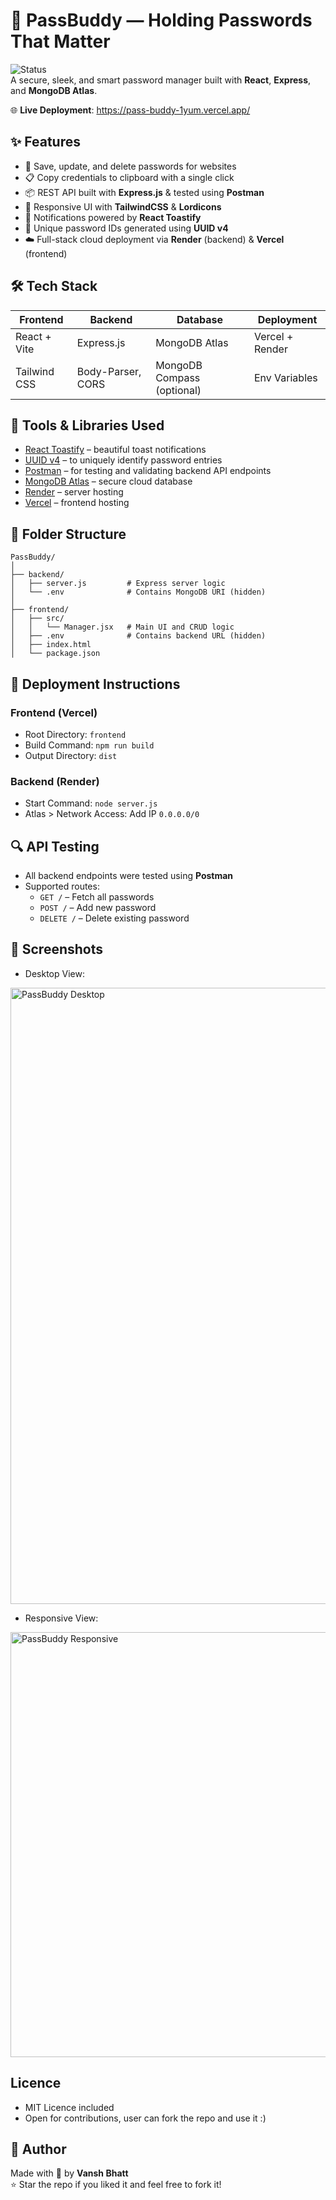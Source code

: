 
# 🔐 PassBuddy — Holding Passwords That Matter

![Status](https://img.shields.io/badge/Deployed-Fully%20Working-brightgreen?style=for-the-badge)  
A secure, sleek, and smart password manager built with **React**, **Express**, and **MongoDB Atlas**.

🌐 **Live Deployment**: https://pass-buddy-1yum.vercel.app/ 

## ✨ Features

- 🔐 Save, update, and delete passwords for websites
- 📋 Copy credentials to clipboard with a single click
- 📦 REST API built with **Express.js** & tested using **Postman**
- 🎨 Responsive UI with **TailwindCSS** & **Lordicons**
- 🔔 Notifications powered by **React Toastify**
- 🔢 Unique password IDs generated using **UUID v4**
- ☁️ Full-stack cloud deployment via **Render** (backend) & **Vercel** (frontend)

## 🛠️ Tech Stack

| Frontend        | Backend         | Database       | Deployment     |
|-----------------|------------------|----------------|----------------|
| React + Vite    | Express.js       | MongoDB Atlas  | Vercel + Render |
| Tailwind CSS    | Body-Parser, CORS| MongoDB Compass (optional) | Env Variables |

## 🔧 Tools & Libraries Used

- [React Toastify](https://fkhadra.github.io/react-toastify/) – beautiful toast notifications  
- [UUID v4](https://www.npmjs.com/package/uuid) – to uniquely identify password entries  
- [Postman](https://www.postman.com/) – for testing and validating backend API endpoints  
- [MongoDB Atlas](https://www.mongodb.com/cloud/atlas) – secure cloud database  
- [Render](https://render.com) – server hosting  
- [Vercel](https://vercel.com) – frontend hosting

## 📁 Folder Structure

```
PassBuddy/
│
├── backend/
│   ├── server.js         # Express server logic
│   └── .env              # Contains MongoDB URI (hidden)
│
├── frontend/
│   ├── src/
│   │   └── Manager.jsx   # Main UI and CRUD logic
│   ├── .env              # Contains backend URL (hidden)
│   ├── index.html
│   └── package.json
```

## 🚀 Deployment Instructions

### Frontend (Vercel)
- Root Directory: `frontend`
- Build Command: `npm run build`
- Output Directory: `dist`

### Backend (Render)
- Start Command: `node server.js`
- Atlas > Network Access: Add IP `0.0.0.0/0`

## 🔍 API Testing

- All backend endpoints were tested using **Postman**
- Supported routes:
  - `GET /` – Fetch all passwords
  - `POST /` – Add new password
  - `DELETE /` – Delete existing password

## 📸 Screenshots 

- Desktop View:

<img width="1898" height="986" alt="PassBuddy Desktop" src="https://github.com/user-attachments/assets/1d456b99-dd7c-4997-8c15-ed7503d9a1d2" />

- Responsive View:

<img width="896" height="680" alt="PassBuddy Responsive" src="https://github.com/user-attachments/assets/dc0b2a10-1a3d-46e6-a3cf-4d8869d53b38" />

## Licence

- MIT Licence included
- Open for contributions, user can fork the repo and use it :)

## 🙌 Author

Made with 💜 by **Vansh Bhatt**  
⭐ Star the repo if you liked it and feel free to fork it!



